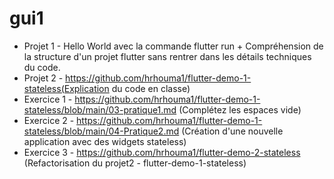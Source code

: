 # gui1

- Projet 1 - Hello World avec la commande flutter run + Compréhension de la structure d'un projet flutter sans rentrer dans les détails techniques du code.
- Projet 2 - https://github.com/hrhouma1/flutter-demo-1-stateless(Explication du code en classe)
- Exercice 1 - https://github.com/hrhouma1/flutter-demo-1-stateless/blob/main/03-pratique1.md (Complétez les espaces vide)
- Exercice 2 - https://github.com/hrhouma1/flutter-demo-1-stateless/blob/main/04-Pratique2.md (Création d'une nouvelle application avec des widgets stateless)
- Exercice 3 - https://github.com/hrhouma1/flutter-demo-2-stateless (Refactorisation du projet2 - flutter-demo-1-stateless)
